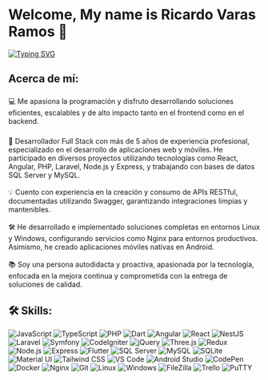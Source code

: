# Welcome, My name is Ricardo Varas Ramos 👋

[![Typing SVG](https://readme-typing-svg.herokuapp.com?font=Fira+Code&weight=500&size=28&duration=3000&pause=500&color=FFA500&vCenter=true&width=580&lines=I'M+A+FULL+STACK+DEVELOPER;STACKING+SKILLS+LIKE+XP+POINTS+🎮)](https://git.io/typing-svg)

###

<h2 align="left">Acerca de mí:</h2>

###

<p align="left">💻 Me apasiona la programación y disfruto desarrollando soluciones eficientes, escalables y de alto impacto tanto en el frontend como en el backend.</p>

###

<p align="left">🚀 Desarrollador Full Stack con más de 5 años de experiencia profesional, especializado en el desarrollo de aplicaciones web y móviles. He participado en diversos proyectos utilizando tecnologías como React, Angular, PHP, Laravel, Node.js y Express, y trabajando con bases de datos SQL Server y MySQL.<br><br> 💡 Cuento con experiencia en la creación y consumo de APIs RESTful, documentadas utilizando Swagger, garantizando integraciones limpias y mantenibles.<br><br> 🛠️ He desarrollado e implementado soluciones completas en entornos Linux y Windows, configurando servicios como Nginx para entornos productivos. Asimismo, he creado aplicaciones móviles nativas en Android.<br><br> 📚 Soy una persona autodidacta y proactiva, apasionada por la tecnología, enfocada en la mejora continua y comprometida con la entrega de soluciones de calidad.</p>

###

<h2 align="left">🛠️ Skills:</h2>

![JavaScript](https://img.shields.io/badge/-JavaScript-F7DF1E?style=for-the-badge&logo=javascript&logoColor=black)
![TypeScript](https://img.shields.io/badge/-TypeScript-3178C6?style=for-the-badge&logo=typescript&logoColor=white)
![PHP](https://img.shields.io/badge/-PHP-777BB4?style=for-the-badge&logo=php&logoColor=white)
![Dart](https://img.shields.io/badge/-Dart-0175C2?style=for-the-badge&logo=dart&logoColor=white)
![Angular](https://img.shields.io/badge/-Angular-DD0031?style=for-the-badge&logo=angular&logoColor=white)
![React](https://img.shields.io/badge/-React-61DAFB?style=for-the-badge&logo=react&logoColor=black)
![NestJS](https://img.shields.io/badge/-NestJS-E0234E?style=for-the-badge&logo=nestjs&logoColor=white)
![Laravel](https://img.shields.io/badge/-Laravel-FF2D20?style=for-the-badge&logo=laravel&logoColor=white)
![Symfony](https://img.shields.io/badge/-Symfony-000000?style=for-the-badge&logo=symfony&logoColor=white)
![CodeIgniter](https://img.shields.io/badge/-CodeIgniter-DD4814?style=for-the-badge&logo=codeigniter&logoColor=white)
![jQuery](https://img.shields.io/badge/-jQuery-0769AD?style=for-the-badge&logo=jquery&logoColor=white)
![Three.js](https://img.shields.io/badge/-Three.js-000000?style=for-the-badge&logo=three.js&logoColor=white)
![Redux](https://img.shields.io/badge/-Redux-764ABC?style=for-the-badge&logo=redux&logoColor=white)
![Node.js](https://img.shields.io/badge/-Node.js-339933?style=for-the-badge&logo=node.js&logoColor=white)
![Express](https://img.shields.io/badge/-Express-000000?style=for-the-badge&logo=express&logoColor=white)
![Flutter](https://img.shields.io/badge/-Flutter-02569B?style=for-the-badge&logo=flutter&logoColor=white)
![SQL Server](https://img.shields.io/badge/-SQL%20Server-CC2927?style=for-the-badge&logo=microsoftsqlserver&logoColor=white)
![MySQL](https://img.shields.io/badge/-MySQL-4479A1?style=for-the-badge&logo=mysql&logoColor=white)
![SQLite](https://img.shields.io/badge/-SQLite-003B57?style=for-the-badge&logo=sqlite&logoColor=white)
![Material UI](https://img.shields.io/badge/-Material--UI-0081CB?style=for-the-badge&logo=mui&logoColor=white)
![Tailwind CSS](https://img.shields.io/badge/-TailwindCSS-06B6D4?style=for-the-badge&logo=tailwindcss&logoColor=white)
![VS Code](https://img.shields.io/badge/-VS%20Code-007ACC?style=for-the-badge&logo=visualstudiocode&logoColor=white)
![Android Studio](https://img.shields.io/badge/-Android%20Studio-3DDC84?style=for-the-badge&logo=androidstudio&logoColor=white)
![CodePen](https://img.shields.io/badge/-CodePen-000000?style=for-the-badge&logo=codepen&logoColor=white)
![Docker](https://img.shields.io/badge/-Docker-2496ED?style=for-the-badge&logo=docker&logoColor=white)
![Nginx](https://img.shields.io/badge/-Nginx-009639?style=for-the-badge&logo=nginx&logoColor=white)
![Git](https://img.shields.io/badge/-Git-F05032?style=for-the-badge&logo=git&logoColor=white)
![Linux](https://img.shields.io/badge/-Linux-FCC624?style=for-the-badge&logo=linux&logoColor=black)
![Windows](https://img.shields.io/badge/-Windows-0078D6?style=for-the-badge&logo=windows&logoColor=white)
![FileZilla](https://img.shields.io/badge/-FileZilla-BF0000?style=for-the-badge&logo=filezilla&logoColor=white)
![Trello](https://img.shields.io/badge/-Trello-0052CC?style=for-the-badge&logo=trello&logoColor=white)
![PuTTY](https://img.shields.io/badge/-PuTTY-990000?style=for-the-badge&logo=putty&logoColor=white)

